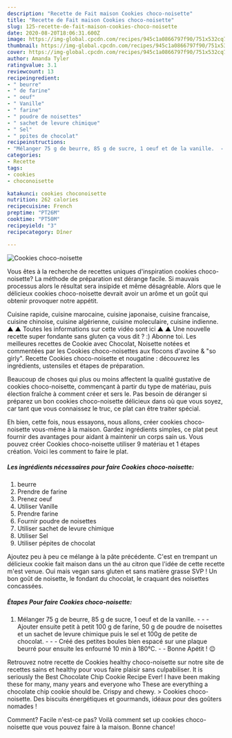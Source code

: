 ```yaml
---
description: "Recette de Fait maison Cookies choco-noisette"
title: "Recette de Fait maison Cookies choco-noisette"
slug: 125-recette-de-fait-maison-cookies-choco-noisette
date: 2020-08-20T18:06:31.600Z
image: https://img-global.cpcdn.com/recipes/945c1a0866797f90/751x532cq70/cookies-choco-noisette-photo-principale-de-la-recette.jpg
thumbnail: https://img-global.cpcdn.com/recipes/945c1a0866797f90/751x532cq70/cookies-choco-noisette-photo-principale-de-la-recette.jpg
cover: https://img-global.cpcdn.com/recipes/945c1a0866797f90/751x532cq70/cookies-choco-noisette-photo-principale-de-la-recette.jpg
author: Amanda Tyler
ratingvalue: 3.1
reviewcount: 13
recipeingredient:
- " beurre"
- " de farine"
- " oeuf"
- " Vanille"
- " farine"
- " poudre de noisettes"
- " sachet de levure chimique"
- " Sel"
- " ppites de chocolat"
recipeinstructions:
- "Mélanger 75 g de beurre, 85 g de sucre, 1 oeuf et de la vanille.  - Ajouter ensuite petit à petit 100 g de farine, 50 g de poudre de noisettes et un sachet de levure chimique puis le sel et 100g de petite de chocolat.  - Créé des petites boules bien espacé sur une plaque beurré pour ensuite les enfourné 10 min à 180°C.  Bonne Apétit ! 😉"
categories:
- Recette
tags:
- cookies
- choconoisette

katakunci: cookies choconoisette 
nutrition: 262 calories
recipecuisine: French
preptime: "PT26M"
cooktime: "PT50M"
recipeyield: "3"
recipecategory: Dîner

---
```



![Cookies choco-noisette](https://img-global.cpcdn.com/recipes/945c1a0866797f90/751x532cq70/cookies-choco-noisette-photo-principale-de-la-recette.jpg)

Vous êtes à la recherche de recettes uniques d'inspiration cookies choco-noisette? La méthode de préparation est dérange facile. Si mauvais processus alors le résultat sera insipide et même désagréable. Alors que le délicieux cookies choco-noisette devrait avoir un arôme et un goût qui obtenir provoquer notre appétit.

Cuisine rapide, cuisine marocaine, cuisine japonaise, cuisine francaise, cuisine chinoise, cuisine algérienne, cuisine moleculaire, cuisine indienne. ▲ ▲ Toutes les informations sur cette vidéo sont ici ▲ ▲ Une nouvelle recette super fondante sans gluten ça vous dit ? :) Abonne toi. Les meilleures recettes de Cookie avec Chocolat, Noisette notées et commentées par les Cookies choco-noisettes aux flocons d&#39;avoine &amp; &#34;so girly&#34;. Recette Cookies choco-noisette et nougatine : découvrez les ingrédients, ustensiles et étapes de préparation.

Beaucoup de choses qui plus ou moins affectent la qualité gustative de cookies choco-noisette, commençant à partir du type de matériau, puis élection fraîche à comment créer et sers le. Pas besoin de déranger si préparez un bon cookies choco-noisette délicieux dans où que vous soyez, car tant que vous connaissez le truc, ce plat can être traiter spécial.


Eh bien, cette fois, nous essayons, nous allons, créer cookies choco-noisette vous-même à la maison. Gardez ingrédients simples, ce plat peut fournir des avantages pour aidant à maintenir un corps sain us. Vous pouvez créer Cookies choco-noisette utiliser 9 matériau et 1 étapes création. Voici les comment to faire le plat.

<!--inarticleads1-->

##### Les ingrédients nécessaires pour faire Cookies choco-noisette:

1.   beurre
1. Prendre  de farine
1. Prenez  oeuf
1. Utiliser  Vanille
1. Prendre  farine
1. Fournir  poudre de noisettes
1. Utiliser  sachet de levure chimique
1. Utiliser  Sel
1. Utiliser  pépites de chocolat


Ajoutez peu à peu ce mélange à la pâte précédente. C&#39;est en trempant un délicieux cookie fait maison dans un thé au citron que l&#39;idée de cette recette m&#39;est venue. Oui mais vegan sans gluten et sans matière grasse SVP ! Un bon goût de noisette, le fondant du chocolat, le craquant des noisettes concassées. 

<!--inarticleads2-->

##### Étapes Pour faire Cookies choco-noisette:

1. Mélanger 75 g de beurre, 85 g de sucre, 1 oeuf et de la vanille. -  - - Ajouter ensuite petit à petit 100 g de farine, 50 g de poudre de noisettes et un sachet de levure chimique puis le sel et 100g de petite de chocolat. -  - - Créé des petites boules bien espacé sur une plaque beurré pour ensuite les enfourné 10 min à 180°C. -  - Bonne Apétit ! 😉


Retrouvez notre recette de Cookies healthy choco-noisette sur notre site de recettes sains et healthy pour vous faire plaisir sans culpabiliser. It is seriously the Best Chocolate Chip Cookie Recipe Ever! I have been making these for many, many years and everyone who These are everything a chocolate chip cookie should be. Crispy and chewy. &gt; Cookies choco-noisette. Des biscuits énergétiques et gourmands, idéaux pour des goûters nomades ! 


Comment? Facile n'est-ce pas? Voilà comment set up cookies choco-noisette que vous pouvez faire à la maison. Bonne chance!
